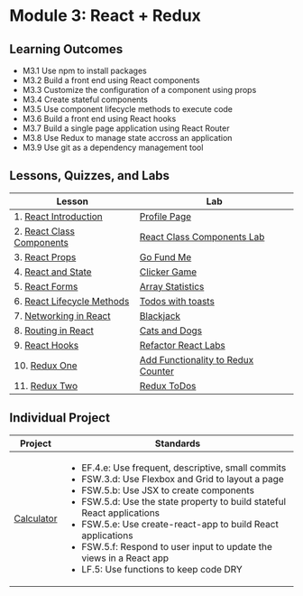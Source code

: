 # Module 3: React + Redux

## Learning Outcomes

- M3.1 Use npm to install packages
- M3.2 Build a front end using React components
- M3.3 Customize the configuration of a component using props
- M3.4 Create stateful components
- M3.5 Use component lifecycle methods to execute code
- M3.6 Build a front end using React hooks
- M3.7 Build a single page application using React Router
- M3.8 Use Redux to manage state accross an application
- M3.9 Use git as a dependency management tool

## Lessons, Quizzes, and Labs

| Lesson                                                                                                                  | Lab                                                                                                          |
| ----------------------------------------------------------------------------------------------------------------------- | ------------------------------------------------------------------------------------------------------------ |
| 1. [React Introduction](https://github.com/joinpursuit/Pursuit-Core-Web/tree/master/react/react_intro)                  | [Profile Page](https://github.com/joinpursuit/Pursuit-Core-Web-React-Introduction-Lab)                       |
| 2. [React Class Components](https://github.com/joinpursuit/Pursuit-Core-Web/blob/master/react/react_classes/README.md)  | [React Class Components Lab](https://github.com/joinpursuit/Pursuit-Core-Web-React-Class-Components-Lab)     |
| 3. [React Props](https://github.com/joinpursuit/Pursuit-Core-Web/tree/master/react/props_and_component_structure)       | [Go Fund Me](https://github.com/joinpursuit/Pursuit-Core-Web-Props-Lab-Tested)                               |
| 4. [React and State](https://github.com/joinpursuit/Pursuit-Core-Web/tree/master/react/react_state_events/README.md)    | [Clicker Game](https://github.com/joinpursuit/Pursuit-Core-Web-React-State-Lab-Tested)                       |
| 5. [React Forms](https://github.com/joinpursuit/Pursuit-Core-Web/tree/master/react/react_forms)                         | [Array Statistics](https://github.com/joinpursuit/Pursuit-Core-Web-React-Forms-Lab-Tested)                   |
| 6. [React Lifecycle Methods](https://github.com/joinpursuit/Pursuit-Core-Web/tree/master/react/react_lifecycle_methods) | [Todos with toasts](https://github.com/joinpursuit/Pursuit-Core-Web-React-Lifecycles-Lab-Tested)             |
| 7. [Networking in React](https://github.com/joinpursuit/Pursuit-Core-Web/tree/master/react/react_networking)            | [Blackjack](https://github.com/joinpursuit/Pursuit-Core-Web-React-Networking-Lab)                            |
| 8. [Routing in React](https://github.com/joinpursuit/Pursuit-Core-Web/tree/master/react/react_routing)                  | [Cats and Dogs](https://github.com/joinpursuit/Pursuit-Core-Web-React-Routing-Lab-Tested)     |
| 9. [React Hooks](https://github.com/joinpursuit/Pursuit-Core-Web/blob/master/react/react_hooks/README.md)               | [Refactor React Labs](https://github.com/joinpursuit/Pursuit-Core-Web-React-Hooks-Lab/blob/master/README.md) |
| 10. [Redux One](https://github.com/joinpursuit/Pursuit-Core-Web/blob/master/react/redux_1/README.md)                    | [Add Functionality to Redux Counter](https://github.com/joinpursuit/FSW-Redux-One-Lab)                       |
| 11. [Redux Two](https://github.com/joinpursuit/Pursuit-Core-Web/blob/master/react/redux_2/README.md)                    | [Redux ToDos](https://github.com/joinpursuit/FSW-Redux-Two-Lab)                                              |

## Individual Project

| Project                                                           | Standards                                                                                                                                                                                                                                                                                                                                                                                                                                     |
| ----------------------------------------------------------------- | --------------------------------------------------------------------------------------------------------------------------------------------------------------------------------------------------------------------------------------------------------------------------------------------------------------------------------------------------------------------------------------------------------------------------------------------- |
| [Calculator](https://github.com/joinpursuit/FSW-React-Calculator) | <ul><li>EF.4.e: Use frequent, descriptive, small commits</li><li>FSW.3.d: Use Flexbox and Grid to layout a page</li><li>FSW.5.b: Use JSX to create components</li><li>FSW.5.d: Use the state property to build stateful React applications</li><li>FSW.5.e: Use create-react-app to build React applications</li><li>FSW.5.f: Respond to user input to update the views in a React app</li><li>LF.5: Use functions to keep code DRY</li></ul> |

